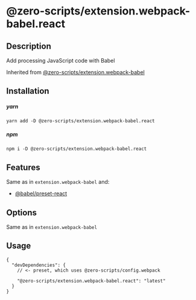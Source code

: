 # @zero-scripts/extension.webpack-babel.react

## Description

Add processing JavaScript code with Babel

Inherited from [@zero-scripts/extension.webpack-babel](../extension.webpack-babel)

## Installation

##### yarn

```
yarn add -D @zero-scripts/extension.webpack-babel.react
```

##### npm

```
npm i -D @zero-scripts/extension.webpack-babel.react
```

## Features

Same as in `extension.webpack-babel` and:

- [@babel/preset-react](https://babeljs.io/docs/en/next/babel-preset-react.html)

## Options

Same as in `extension.webpack-babel`

## Usage

```
{
  "devDependencies": {
    // <- preset, which uses @zero-scripts/config.webpack

    "@zero-scripts/extension.webpack-babel.react": "latest"
  }
}
```
